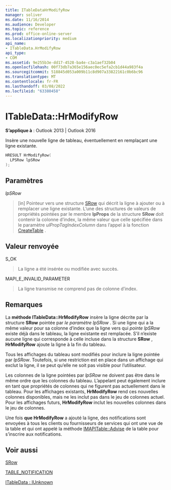```yaml
---
title: ITableDataHrModifyRow
manager: soliver
ms.date: 11/16/2014
ms.audience: Developer
ms.topic: reference
ms.prod: office-online-server
ms.localizationpriority: medium
api_name:
- ITableData.HrModifyRow
api_type:
- COM
ms.assetid: 9e255b3e-dd17-4528-ba4e-c3a1aef32b04
ms.openlocfilehash: 00f73db7a365e156aec0ec5efa2cb1d44a983f4a
ms.sourcegitcommit: 518845d053a009b11c8d907a33822161c0b6bc96
ms.translationtype: MT
ms.contentlocale: fr-FR
ms.lasthandoff: 03/08/2022
ms.locfileid: "63380458"
---
```

# <a name="itabledatahrmodifyrow"></a>ITableData::HrModifyRow

  
  
**S’applique à** : Outlook 2013 | Outlook 2016 
  
Insère une nouvelle ligne de tableau, éventuellement en remplaçant une ligne existante.
  
```cpp
HRESULT HrModifyRow(
  LPSRow lpSRow
);
```

## <a name="parameters"></a>Paramètres

 _lpSRow_
  
> [in] Pointeur vers une structure [SRow](srow.md) qui décrit la ligne à ajouter ou à remplacer une ligne existante. L’une des structures de valeurs de propriétés pointées par le membre **lpProps** de la structure **SRow** doit contenir la colonne d’index, la même valeur que celle spécifiée dans le paramètre _ulPropTagIndexColumn_ dans l’appel à la fonction [CreateTable](createtable.md) . 
    
## <a name="return-value"></a>Valeur renvoyée

S_OK 
  
> La ligne a été insérée ou modifiée avec succès.
    
MAPI_E_INVALID_PARAMETER 
  
> La ligne transmise ne comprend pas de colonne d’index.
    
## <a name="remarks"></a>Remarques

La **méthode ITableData::HrModifyRow** insère la ligne décrite par la structure **SRow** pointée par  _le paramètre lpSRow_ . Si une ligne qui a la même valeur pour sa colonne d’index que la ligne vers qui  _pointe lpSRow_ existe déjà dans le tableau, la ligne existante est remplacée. S’il n’existe aucune ligne qui corresponde à celle incluse dans la structure **SRow** , **HrModifyRow** ajoute la ligne à la fin du tableau. 
  
Tous les affichages du tableau sont modifiés pour inclure la ligne pointée par  _lpSRow_. Toutefois, si une restriction est en place dans un affichage qui exclut la ligne, il se peut qu’elle ne soit pas visible pour l’utilisateur. 
  
Les colonnes de la ligne pointées par  _lpSRow_ ne doivent pas être dans le même ordre que les colonnes du tableau. L’appelant peut également inclure en tant que propriétés de colonnes qui ne figurent pas actuellement dans le tableau. Pour les affichages existants, **HrModifyRow** rend ces nouvelles colonnes disponibles, mais ne les inclut pas dans le jeu de colonnes actuel. Pour les affichages futurs, **HrModifyRow** inclut les nouvelles colonnes dans le jeu de colonnes. 
  
Une fois **que HrModifyRow** a ajouté la ligne, des notifications sont envoyées à tous les clients ou fournisseurs de services qui ont une vue de la table et qui ont appelé la méthode [IMAPITable::Advise](imapitable-advise.md) de la table pour s’inscrire aux notifications. 
  
## <a name="see-also"></a>Voir aussi



[SRow](srow.md)
  
[TABLE_NOTIFICATION](table_notification.md)
  
[ITableData : IUnknown](itabledataiunknown.md)

